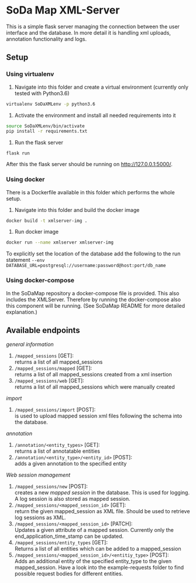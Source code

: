 # SoDa Map XML-Server

This is a simple flask server managing the connection between the user interface and the database. In more detail it is
handling xml uploads, annotation functionality and logs.

## Setup

### Using virtualenv

1. Navigate into this folder and create a virtual environment (currently only tested with Python3.6)
```bash
virtualenv SoDaXMLenv -p python3.6
```
1. Activate the environment and install all needed requirements into it
```bash
source SoDaXMLenv/bin/activate
pip install -r requirements.txt
```
1. Run the flask server
```
flask run
```
After this the flask server should be running on http://127.0.0.1:5000/.

### Using docker

There is a Dockerfile available in this folder which performs the whole setup.

1. Navigate into this folder and build the docker image
```bash
docker build -t xmlserver-img .
```
1. Run docker image
```bash
docker run --name xmlserver xmlserver-img
```
To explicitly set the location of the database add the following to the run statement
``--env DATABASE_URL=postgresql://username:password@host:port/db_name``

### Using docker-compose

In the SoDaMap repository a docker-compose file is provided. This also includes the XMLServer. Therefore by running the
docker-compose also this component will be running. (See SoDaMap README for more detailed explanation.)

## Available endpoints

*general information*
1. ``/mapped_sessions`` [GET]:  
returns a list of all mapped_sessions
1. ``/mapped_sessions/mapped`` [GET]:  
returns a list of all mapped_sessions created from a xml insertion
1. ``/mapped_sessions/web`` [GET]:  
returns a list of all mapped_sessions which were manually created

*import*
1. ``/mapped_sessions/import`` [POST]:  
is used to upload mapped session xml files following the schema into the database.

*annotation*
1. ``/annotation/<entity_types>`` [GET]:  
returns a list of annotatable entities
1. ``/annotation/<entity_type>/<entity_id>`` [POST]:  
adds a given annotation to the specified entity

*Web session management*
1. ``/mapped_sessions/new`` [POST]:  
creates a new *mapped session* in the database. This is used for logging. A log session is also stored as mapped session.
1. ``/mapped_sessions/<mapped_session_id>`` [GET]:   
return the given mapped_session as XML file. Should be used to retrieve log sessions as XML.
1. ``/mapped_sessions/<mapped_session_id>`` [PATCH]:  
Updates a given attribute of a mapped session. Currently only the end_application_time_stamp can be updated.
1. ``/mapped_sessions/entity_types`` [GET]:  
Returns a list of all entities which can be added to a mapped_session
1. ``/mapped_sessions/<mapped_session_id>/<entitiy_type>`` [POST]:  
Adds an additional entity of the specified entity_type to the given mapped_session. Have a look into the
example-requests folder to find possible request  bodies for different entities.
